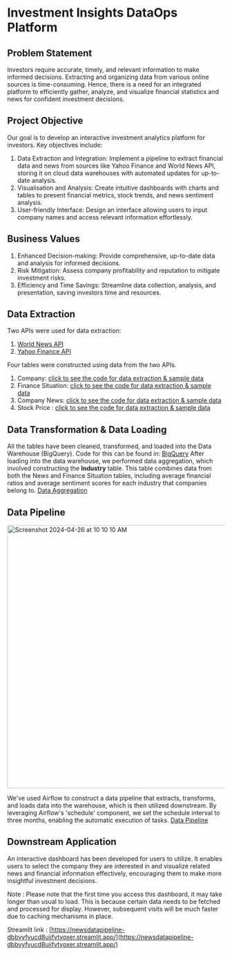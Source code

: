 # Investment Insights DataOps Platform
## Problem Statement
Investors require accurate, timely, and relevant information to make informed decisions. Extracting and organizing data from various online sources is time-consuming. Hence, there is a need for an integrated platform to efficiently gather, analyze, and visualize financial statistics and news for confident investment decisions.
## Project Objective 
Our goal is to develop an interactive investment analytics platform for investors. Key objectives include:
1. Data Extraction and Integration: Implement a pipeline to extract financial data and news from sources like Yahoo Finance and World News API, storing it on cloud data warehouses with automated updates for up-to-date analysis.
2. Visualisation and Analysis: Create intuitive dashboards with charts and tables to present financial metrics, stock trends, and news sentiment analysis.
3. User-friendly Interface: Design an interface allowing users to input company names and access relevant information effortlessly.
## Business Values
1. Enhanced Decision-making: Provide comprehensive, up-to-date data and analysis for informed decisions.
2. Risk Mitigation: Assess company profitability and reputation to mitigate investment risks.
3. Efficiency and Time Savings: Streamline data collection, analysis, and presentation, saving investors time and resources.
## Data Extraction
Two APIs were used for data extraction: 
1. [World News API](https://worldnewsapi.com/)
2. [Yahoo Finance API](https://developer.yahoo.com/api/)

Four tables were constructed using data from the two APIs.
1. Company: [click to see the code for data extraction & sample data](/Company)
2. Finance Situation: [click to see the code for data extraction & sample data](/Finance_Situation)
3. Company News: [click to see the code for data extraction & sample data](/company_news)
4. Stock Price : [click to see the code for data extraction & sample data](/stock_price)
   
## Data Transformation & Data Loading 
All the tables have been cleaned, transformed, and loaded into the Data Warehouse (BigQuery). Code for this can be found in: [BigQuery](/BigQuery)
After loading into the data warehouse, we performed data aggregation, which involved constructing the **Industry** table. This table combines data from both the News and Finance Situation tables, including average financial ratios and average sentiment scores for each industry that companies belong to. [Data Aggregation](/BigQuery)

## Data Pipeline
<img width="608" alt="Screenshot 2024-04-26 at 10 10 10 AM" src="https://github.com/JuliaZhu0313/news_data_pipeline/assets/77180636/b7538932-f495-4e80-b8f0-df49eb8eadbe"> 

We've used Airflow to construct a data pipeline that extracts, transforms, and loads data into the warehouse, which is then utilized downstream. By leveraging Airflow's 'schedule' component, we set the schedule interval to three months, enabling the automatic execution of tasks. 
[Data Pipeline](/dags)

## Downstream Application
An interactive dashboard has been developed for users to utilize. It enables users to select the company they are interested in and visualize related news and financial information effectively, encouraging them to make more insightful investment decisions.

Note : Please note that the first time you access this dashboard, it may take longer than usual to load. This is because certain data needs to be fetched and processed for display. However, subsequent visits will be much faster due to caching mechanisms in place.

Streamlit link : [https://newsdatapipeline-dbbvyfvucd8uiifvtyoxer.streamlit.app/](https://newsdatapipeline-dbbvyfvucd8uiifvtyoxer.streamlit.app/)

